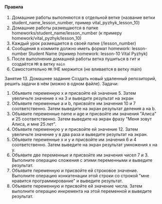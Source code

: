 #### Правила
1. Домашние работы выполняются в отдельной ветке (название ветки student_name_lesson_number, пример vital_pyzhyk_lesson_10)
2. Домашние работы размещаются в папке homeworks/student_name/lesson_number (к примеру homework/vital_pyzhyk/lesson_10)
3. Каждый урок размещается в своей папке (/lesson_number)
4. Сообщения в коммите должно иметь формат homework: lesson-number Student Name (пример homework: lesson-10 Vital Pyzhyk)
5. После выполнения домашней работы ветка пушиться в гит и создаётся `MR` в ветку `main`
6. Самостоятельно `MR` !НЕ мержится (не вливается в ветку main)

Занятие 13. Домашнее задание
Создать новый удаленный репозиторий, решить задачи в нём (можно в
одном файле).
Задачи:
1. Объявите переменную x и присвойте ей значение 5. Затем
   увеличьте значение x на 3 и выведите результат на экран
2. Объявите переменные a и b, присвойте им значения 10 и 7
   соответственно. Затем выведите на экран результат деления a на b.
3. Объявите переменные name и age и присвойте им значения "Алиса"
   и 25 соответственно. Затем выведите на экран фразу "Меня зовут
   Алиса, и мне 25 лет".
4. Объявите переменную y и присвойте ей значение 12. Затем
   увеличьте значение y в два раза и выведите результат на экран.
5. Объявите переменные x и y и присвойте им значения 6 и 4
   соответственно. Затем выведите на экран результат умножения x на
   y.
6. Объявите две переменные и присвойте им значения чисел 7 и 3.
   Выполните операцию сложения с этими переменными и выведите
   результат.
7. Объявите переменную и присвойте ей строковое значение.
   Выполните операцию конкатенации этой строки со строкой "мне
   нравится программирование" и выведите результат.
8. Объявите переменную и присвойте ей значение числа. Затем
   выполните операцию инкремента на этой переменной и выведите
   результат.